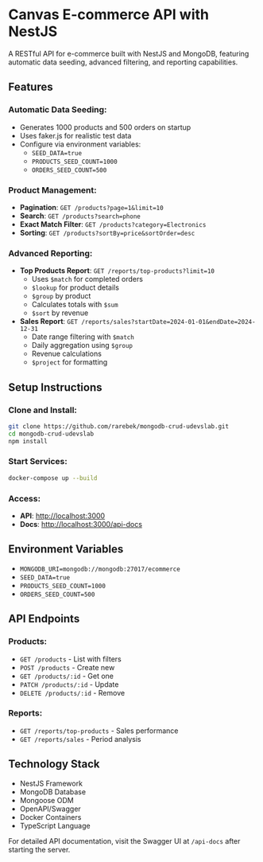 # Canvas E-commerce API with NestJS

A RESTful API for e-commerce built with NestJS and MongoDB, featuring automatic data seeding, advanced filtering, and reporting capabilities.

## Features

### Automatic Data Seeding:
- Generates 1000 products and 500 orders on startup
- Uses faker.js for realistic test data
- Configure via environment variables:
  - `SEED_DATA=true`
  - `PRODUCTS_SEED_COUNT=1000`
  - `ORDERS_SEED_COUNT=500`

### Product Management:
- **Pagination**: `GET /products?page=1&limit=10`
- **Search**: `GET /products?search=phone`
- **Exact Match Filter**: `GET /products?category=Electronics`
- **Sorting**: `GET /products?sortBy=price&sortOrder=desc`

### Advanced Reporting:
- **Top Products Report**: `GET /reports/top-products?limit=10`
  - Uses `$match` for completed orders
  - `$lookup` for product details
  - `$group` by product
  - Calculates totals with `$sum`
  - `$sort` by revenue
- **Sales Report**: `GET /reports/sales?startDate=2024-01-01&endDate=2024-12-31`
  - Date range filtering with `$match`
  - Daily aggregation using `$group`
  - Revenue calculations
  - `$project` for formatting

## Setup Instructions

### Clone and Install:
```bash
git clone https://github.com/rarebek/mongodb-crud-udevslab.git
cd mongodb-crud-udevslab
npm install
```

### Start Services:
```bash
docker-compose up --build
```

### Access:
- **API**: [http://localhost:3000](http://localhost:3000)
- **Docs**: [http://localhost:3000/api-docs](http://localhost:3000/api-docs)

## Environment Variables

- `MONGODB_URI=mongodb://mongodb:27017/ecommerce`
- `SEED_DATA=true`
- `PRODUCTS_SEED_COUNT=1000`
- `ORDERS_SEED_COUNT=500`

## API Endpoints

### Products:
- `GET /products` - List with filters
- `POST /products` - Create new
- `GET /products/:id` - Get one
- `PATCH /products/:id` - Update
- `DELETE /products/:id` - Remove

### Reports:
- `GET /reports/top-products` - Sales performance
- `GET /reports/sales` - Period analysis

## Technology Stack

- NestJS Framework
- MongoDB Database
- Mongoose ODM
- OpenAPI/Swagger
- Docker Containers
- TypeScript Language

For detailed API documentation, visit the Swagger UI at `/api-docs` after starting the server.
